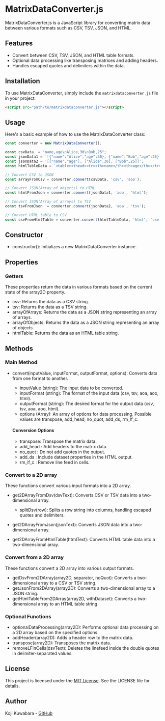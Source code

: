 # MatrixDataConverter.js

MatrixDataConverter.js is a JavaScript library for converting matrix data between various formats such as CSV, TSV, JSON, and HTML.

## Features
- Convert between CSV, TSV, JSON, and HTML table formats.
- Optional data processing like transposing matrices and adding headers.
- Handles escaped quotes and delimiters within the data.

## Installation

To use MatrixDataConverter, simply include the `matrixdataconverter.js` file in your project:

```html
<script src="path/to/matrixdataconverter.js"></script>
```

## Usage
Here's a basic example of how to use the MatrixDataConverter class:

```javascript
const converter = new MatrixDataConverter();

const csvData  = "name,age\nAlice,30\nBob,25";
const jsonData1 = '[{"name":"Alice","age":30}, {"name":"Bob","age":25}]';
const jsonData2 = '[["name","age"], ["Alice",30], ["Bob",25]]';
const htmlTableData = `<table><thead><tr><th>name</th><th>age</th></tr></thead><tbody><tr><td>Alice</td><td>30</td></tr><tr><td>Bob</td><td>25</td></tr></tbody></table>`;

// Convert CSV to JSON
const arrayFromCsv = converter.convert(csvData, 'csv', 'aoo');

// Convert JSON(Array of objects) to HTML
const htmlFromJson = converter.convert(jsonData1, 'aoo', 'html');

// Convert JSON(Array of arrays) to TSV
const tsvFromJson  = converter.convert(jsonData2, 'aoa', 'tsv');

// Convert HTML table to CSV
const csvFromHtmlTable = converter.convert(htmlTableData, 'html', 'csv');
```

## Constructor
- constructor(): Initializes a new MatrixDataConverter instance.

## Properties
### Getters
These properties return the data in various formats based on the current state of the array2D property.

- csv: Returns the data as a CSV string.
- tsv: Returns the data as a TSV string.
- arrayOfArrays: Returns the data as a JSON string representing an array of arrays.
- arrayOfObjects: Returns the data as a JSON string representing an array of objects.
- htmlTable: Returns the data as an HTML table string.

## Methods

### Main Method
- convert(inputValue, inputFormat, outputFormat, options): Converts data from one format to another.
  - inputValue   (string): The input data to be converted.
  - inputFormat  (string): The format of the input data (csv, tsv, aoa, aoo, html).
  - outputFormat (string): The desired format for the output data (csv, tsv, aoa, aoo, html).
  - options (Array<string>): An array of options for data processing. Possible values are transpose, add_head, no_quot, add_ds, rm_lf_c.

  #### Conversion Options
  - transpose: Transpose the matrix data.
  - add_head : Add headers to the matrix data.
  - no_quot  : Do not add quotes in the output.
  - add_ds   : Include dataset properties in the HTML output.
  - rm_lf_c  : Remove line feed in cells.


### Convert to a 2D array
  These functions convert various input formats into a 2D array.

- get2DArrayFromDsv(dsvText): Converts CSV or TSV data into a two-dimensional array.
  - splitDsv(row): Splits a row string into columns, handling escaped quotes and delimiters.

- get2DArrayFromJson(jsonText): Converts JSON data into a two-dimensional array.
- get2DArrayFromHtmlTable(htmlText): Converts HTML table data into a two-dimensional array.

### Convert from a 2D array
  These functions convert a 2D array into various output formats.

- getDsvFrom2DArray(array2D, separator, noQuot): Converts a two-dimensional array to a CSV or TSV string.
- getJsonFrom2DArray(array2D): Converts a two-dimensional array to a JSON string.
- getHtmlTableFrom2DArray(array2D, withDataset): Converts a two-dimensional array to an HTML table string.

### Optional Functions
- optionalDataProcessing(array2D): Performs optional data processing on a 2D array based on the specified options.
- addHeader(array2D): Adds a header row to the matrix data.
- transpose(array2D): Transposes the matrix data.
- removeLFInCells(dsvText): Deletes the linefeed inside the double quotes in delimiter-separated values.

## License
This project is licensed under the [MIT License](https://github.com/kojikuwabara/easy-drop-files.js/blob/main/LICENSE). See the LICENSE file for details.

## Author
Koji Kuwabara - [GitHub](https://github.com/kojikuwabara)
